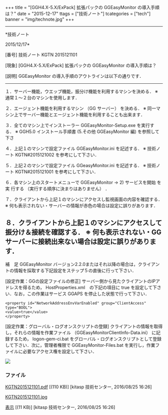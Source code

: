 ﻿+++
title = "[GGH4.X-5.X/ExPack] 拡張パックの GGEasyMonitor の導入手順は？"
date = "2015-12-17"
ttags = ["技術ノート"]
tcategories = ["tech"]
banner = "img/technote.jpg"
+++

-----------------------------------------------------------------------------------------------------------------------------

*技術ノート

2015/12/17*


[番号]
技術ノート KGTN 2015121101

[現象]
[GGH4.X-5.X/ExPack] 拡張パックの GGEasyMonitor の導入手順は？

[説明]
GGEasyMonitor の導入手順のアウトラインは以下の通りです．

  ---------------------------------------------------------------------------
  １．サーバー機能，ウエッブ機能，振分け機能を利用するマシンを決める．
  ※ 通常１～２台のマシンを使用します．

  ２．エージェント機能を利用するマシン （GG サーバー） を決める．
  ※ 同一マシン上でサーバー機能とエージェント機能を利用することも出来ます．

  ３．全てのマシン上でインストーラー GGEasyMonitor-Setup.exe を実行する．
  ※ GGH5.0 インストール手順書 (5.その他 GGEasyMonitor 編) を参照して下さ

  ４．上記１のマシンで設定ファイル GGEasyMonitor.ini を記述する．
  ※ 技術ノート KGTN#2015121002 を参考にして下さい．

  ５．上記２のマシンで設定ファイル GGeasyMonitor.ini を記述する．
  ※ 技術ノート KGTN#2015121001 を参考にして下さい．

  ６．各マシン上のスタートメニューで GGEasyMonitor → 2) サービスを開始 を実
  行する （実行する順序に決まりはありません） ．

  ７．クライアントから上記１のマシンにアクセスし監視画面の内容を確認する．
  ※ 何も表示されない・サーバーの情報が赤色の場合は設定に誤りがあります．

  ８．クライアントから上記１のマシンにアクセスして振分け＆接続を確認する．
  ※ 何も表示されない・GG サーバーに接続出来ない場合は設定に誤りがあります．
  ---------------------------------------------------------------------------

補　足
GGEasyMonitor
バージョン2.2.0またはそれ以降の場合は，クライアントの情報を採取する下記設定をステップ５の直後に行って下さい．

[設定作業：GGの設定ファイルの修正]
サーバー側から見たクライアントのIPアドレスを得るため，
HostProperties.xml　の下記の項目に true
を設定して下さい．なお，この作業はサービス GGAPS
を停止した状態で行って下さい．

    <property id="NetworkAddressEnvVarEnabled" group="ClientAccess" type="BOOL">
    <value>true</value>
    </property>

[設定作業：グローバル・ログオンスクリプトの登録]
クライアントの情報を取得し，それらの情報を作業ファイル
（GGEasyMonitorClientInfo-Data.ini） に記録するため， logon-gem-ci.bat
をグローバル・ログオンスクリプトとして登録して下さい．次に，管理者権限で
GGEasyMonitor-Files.bat
を実行し，作業ファイルに必要なアクセス権を設定して下さい．

![](http://techreport.kitasp.net/attachments/download/2922/KGTN2015121101.jpg)


### ファイル

 
 


[KGTN2015121101.pdf](http://techreport.kitasp.net/attachments/download/2921/KGTN2015121101.pdf)
 [(110 KB)] [kitasp 技術センター, 2016/08/25
16:26]

[KGTN2015121101.jpg](http://techreport.kitasp.net/attachments/download/2922/KGTN2015121101.jpg)

[表示](http://techreport.kitasp.net/attachments/2922/KGTN2015121101.jpg "表示")
 [(11 KB)] [kitasp 技術センター, 2016/08/25
16:26]


 


 

